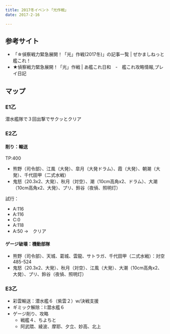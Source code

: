 ```yaml
---
title: 2017冬イベント「光作戦」
date: 2017-2-16

---
```


## 参考サイト
- 「☆偵察戦力緊急展開！「光」作戦(2017冬)」の記事一覧 | ぜかましねっと艦これ！
- ★偵察戦力緊急展開！「光」作戦 | あ艦これ日和　-　艦これ攻略情報,プレイ日記


## マップ
### E1乙

潜水艦隊で３回出撃でサクッとクリア

### E2乙

#### 削り：輸送

TP:400

- 熊野（司令部）、江風（大発）、皐月（大発ドラム）、霞（大発）、朝潮（大発）、千代田甲（二式水戦）
- 鬼怒（20.3x2、大発）、秋月（対空）、潮（10cm高角x2、ドラム）、大潮（10cm高角x2、大発）、プリ、鈴谷（夜偵、照明灯）

試行：

- A:116
- A:116
- C:0
- A:118
- A:50 →　クリア


#### ゲージ破壊：機動部隊

- 熊野（司令部）、天城、葛城、雲龍、サトラガ、千代田甲（二式水戦）：対空485-524
- 鬼怒（20.3x2、大発）、秋月（対空）、江風（大発）、大潮（10cm高角x2、大発）、プリ、鈴谷（夜偵、照明灯）

### E3乙

- 彩雲輸送：潜水艦６（紫雲２）w/決戦支援
- ギミック解除：I:潜水艦６
- ゲージ削り、攻略
  - 戦艦４、ちよちと
  - 阿武隈、綾波、摩耶、夕立、妙高、北上

